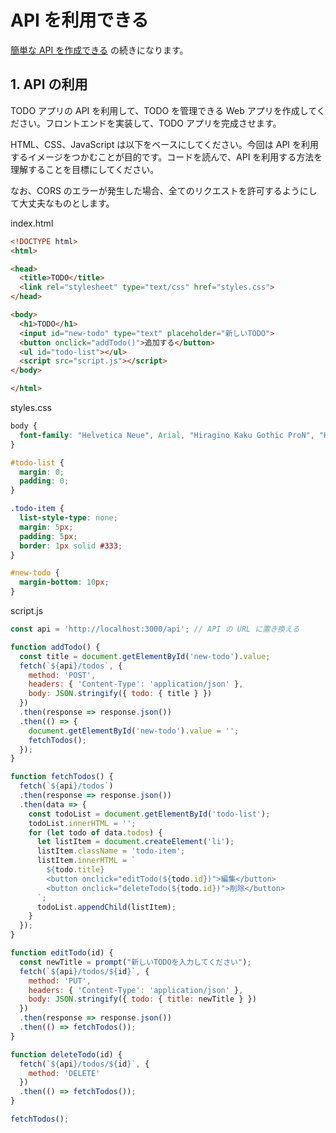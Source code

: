 # API を利用できる

[簡単な API を作成できる](/quest/technologies/api/EASY_API.md) の続きになります。

## 1. API の利用

TODO アプリの API を利用して、TODO を管理できる Web アプリを作成してください。フロントエンドを実装して、TODO アプリを完成させます。

HTML、CSS、JavaScript は以下をベースにしてください。今回は API を利用するイメージをつかむことが目的です。コードを読んで、API を利用する方法を理解することを目標にしてください。

なお、CORS のエラーが発生した場合、全てのリクエストを許可するようにして大丈夫なものとします。

index.html

```html
<!DOCTYPE html>
<html>

<head>
  <title>TODO</title>
  <link rel="stylesheet" type="text/css" href="styles.css">
</head>

<body>
  <h1>TODO</h1>
  <input id="new-todo" type="text" placeholder="新しいTODO">
  <button onclick="addTodo()">追加する</button>
  <ul id="todo-list"></ul>
  <script src="script.js"></script>
</body>

</html>
```

styles.css

```css
body {
  font-family: "Helvetica Neue", Arial, "Hiragino Kaku Gothic ProN", "Hiragino Sans", Meiryo, sans-serif;
}

#todo-list {
  margin: 0;
  padding: 0;
}

.todo-item {
  list-style-type: none;
  margin: 5px;
  padding: 5px;
  border: 1px solid #333;
}

#new-todo {
  margin-bottom: 10px;
}
```

script.js

```js
const api = 'http://localhost:3000/api'; // API の URL に置き換える

function addTodo() {
  const title = document.getElementById('new-todo').value;
  fetch(`${api}/todos`, {
    method: 'POST',
    headers: { 'Content-Type': 'application/json' },
    body: JSON.stringify({ todo: { title } })
  })
  .then(response => response.json())
  .then(() => {
    document.getElementById('new-todo').value = '';
    fetchTodos();
  });
}

function fetchTodos() {
  fetch(`${api}/todos`)
  .then(response => response.json())
  .then(data => {
    const todoList = document.getElementById('todo-list');
    todoList.innerHTML = '';
    for (let todo of data.todos) {
      let listItem = document.createElement('li');
      listItem.className = 'todo-item';
      listItem.innerHTML = `
        ${todo.title}
        <button onclick="editTodo(${todo.id})">編集</button>
        <button onclick="deleteTodo(${todo.id})">削除</button>
      `;
      todoList.appendChild(listItem);
    }
  });
}

function editTodo(id) {
  const newTitle = prompt("新しいTODOを入力してください");
  fetch(`${api}/todos/${id}`, {
    method: 'PUT',
    headers: { 'Content-Type': 'application/json' },
    body: JSON.stringify({ todo: { title: newTitle } })
  })
  .then(response => response.json())
  .then(() => fetchTodos());
}

function deleteTodo(id) {
  fetch(`${api}/todos/${id}`, {
    method: 'DELETE'
  })
  .then(() => fetchTodos());
}

fetchTodos();
```
